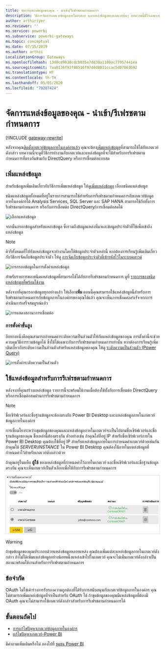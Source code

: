 ```yaml
---
title: จัดการแหล่งข้อมูลของคุณ - นำเข้า/รีเฟรชตามกำหนดการ
description: วิธีการจัดการเกตเวย์ข้อมูลภายในองค์กร และแหล่งข้อมูลของเกตเวย์นั้นๆ บทความนี้มีไว้เฉพาะสำหรับแหล่งข้อมูลที่สามารถใช้ได้กับการนำเข้า/การรีเฟรชที่กำหนดตารางเวลา
author: arthiriyer
ms.reviewer: ''
ms.service: powerbi
ms.subservice: powerbi-gateways
ms.topic: conceptual
ms.date: 07/15/2019
ms.author: arthii
LocalizationGroup: Gateways
ms.openlocfilehash: 13d8cd9838cdcb035e7dd30a1180ac77957441ea
ms.sourcegitcommit: 7aa0136f93f88516f97ddd8031ccac5d07863b92
ms.translationtype: HT
ms.contentlocale: th-TH
ms.lasthandoff: 05/05/2020
ms.locfileid: "79207424"
---
```

# <a name="manage-your-data-source---importscheduled-refresh"></a>จัดการแหล่งข้อมูลของคุณ - นำเข้า/รีเฟรชตามกำหนดการ

[!INCLUDE [gateway-rewrite](includes/gateway-rewrite.md)]

หลังจากคุณ[ติดตั้งเกตเวย์ข้อมูลภายในองค์กรแล้ว](/data-integration/gateway/service-gateway-install) คุณจะต้อง[เพิ่มแหล่งข้อมูล](service-gateway-data-sources.md#add-a-data-source)ที่สามารถใช้ได้กับเกตเวย์ดังกล่าว บทความนี้จะดูที่วิธีการทำงานกับเกตเวย์และแหล่งข้อมูลที่จะใช้สำหรับการรีเฟรชตามกำหนดการที่ตรงกันข้ามกับ DirectQuery หรือการเชื่อมต่อแบบสด

## <a name="add-a-data-source"></a>เพิ่มแหล่งข้อมูล

สำหรับข้อมูลเพิ่มเติมเกี่ยวกับวิธีการเพิ่มแหล่งข้อมูล ให้ดู[เพิ่มแหล่งข้อมูล](service-gateway-data-sources.md#add-a-data-source) เลือกชนิดแหล่งข้อมูล

ชนิดแหล่งข้อมูลทั้งหมดที่อยู่ในรายการสามารถใช้สำหรับการรีเฟรชตามกำหนดการกับเกตเวย์ข้อมูลภายในองค์กรได้ Analysis Services, SQL Server และ SAP HANA สามารถใช้กับทั้งการรีเฟรชตามกำหนดการ หรือกับการเชื่อมต่อ DirectQuery/การเชื่อมต่อสดได้

![เลือกแหล่งข้อมูล](media/service-gateway-enterprise-manage-scheduled-refresh/datasourcesettings2.png)

จากนั้นกรอกข้อมูลสำหรับแหล่งข้อมูล ซึ่งรวมถึงข้อมูลแหล่งที่มาและข้อมูลประจำตัวที่ใช้เพื่อเข้าถึงแหล่งข้อมูล

> [!NOTE]
> คิวรีทั้งหมดที่ไปยังแหล่งข้อมูลจะทำงานโดยใช้ข้อมูลประจำตัวเหล่านี้ หากต้องการเรียนรู้เพิ่มเติมเกี่ยวกับวิธีการจัดเก็บข้อมูลประจำตัว ให้ดู [การจัดเก็บข้อมูลประจำตัวที่เข้ารหัสไว้ในระบบคลาวด์](service-gateway-data-sources.md#store-encrypted-credentials-in-the-cloud)

![การกรอกข้อมูลในการตั้งค่าแหล่งข้อมูล](media/service-gateway-enterprise-manage-scheduled-refresh/datasourcesettings3-oracle.png)

สำหรับรายการของชนิดแหล่งข้อมูลที่สามารถใช้ได้กับการรีเฟรชตามกำหนดการ ดูที่ [รายการของชนิดแหล่งข้อมูลที่พร้อมใช้งาน](service-gateway-data-sources.md#list-of-available-data-source-types)

หลังจากที่คุณกรอกข้อมูลทุกอย่างแล้ว ให้เลือก**เพิ่ม** ตอนนี้คุณสามารถใช้แหล่งข้อมูลนี้สำหรับการรีเฟรชตามกำหนดการกับข้อมูลภายในองค์กรของคุณได้แล้ว คุณจะเห็น*การเชื่อมต่อสำเร็จ* หากการดำเนินการเสร็จสมบูรณ์แล้ว

![การแสดงสถานะการเชื่อมต่อ](media/service-gateway-enterprise-manage-scheduled-refresh/datasourcesettings4.png)

### <a name="advanced-settings"></a>การตั้งค่าขั้นสูง

อีกทางหนึ่งคือคุณสามารถกำหนดค่าระดับความเป็นส่วนตัวให้กับแหล่งข้อมูลของคุณ การตั้งค่านี้จะช่วยควบคุมวิธีการรวมข้อมูลได้ ซึ่งใช้ได้เฉพาะกับการรีเฟรชตามกำหนดการเท่านั้น หากต้องการเรียนรู้เพิ่มเติมเกี่ยวกับระดับความเป็นส่วนตัวสำหรับแหล่งข้อมูลของคุณ ให้ดู [ระดับความเป็นส่วนตัว (Power Query)](https://support.office.com/article/Privacy-levels-Power-Query-CC3EDE4D-359E-4B28-BC72-9BEE7900B540)

![การตั้งค่าระดับความเป็นส่วนตัว](media/service-gateway-enterprise-manage-scheduled-refresh/datasourcesettings9.png)

## <a name="use-the-data-source-for-scheduled-refresh"></a>ใช้แหล่งข้อมูลสำหรับการรีเฟรชตามกำหนดการ

หลังจากที่คุณสร้างแหล่งข้อมูล รายการนี้จะพร้อมใช้งานเมื่อต้องใช้ทั้งกับการเชื่อมต่อ DirectQuery หรือการเชื่อมต่อสดผ่านการรีเฟรชตามกำหนดการ

> [!NOTE]
> ชื่อเซิร์ฟเวอร์และชื่อฐานข้อมูลจะต้องตรงกับ Power BI Desktop และแหล่งข้อมูลภายในเกตเวย์ข้อมูลภายในองค์กร

การเชื่อมโยงระหว่างชุดข้อมูลของคุณและแหล่งข้อมูลภายในเกตเวย์จะเป็นไปตามชื่อเซิร์ฟเวอร์และชื่อฐานข้อมูลของคุณ ชื่อเหล่านี้ต้องตรงกัน ตัวอย่างเช่น ถ้าคุณใส่ที่อยู่ IP สำหรับชื่อเซิร์ฟเวอร์ภายใน Power BI Desktop คุณต้องใช้ที่อยู่ IP สำหรับแหล่งข้อมูลภายในการกำหนดค่าเกตเวย์ด้วยเช่นกัน ถ้าคุณใช้ *SERVER\INSTANCE* ใน Power BI Desktop คุณต้องใช้ภายในแหล่งข้อมูลที่กำหนดค่าไว้สำหรับเกตเวย์ดังกล่าวด้วย

ถ้าคุณอยู่ในแท็บ **ผู้ใช้** ของแหล่งข้อมูลที่กำหนดค่าไว้ภายในเกตเวย์ และชื่อเซิร์ฟเวอร์และชื่อฐานข้อมูลตรงกัน คุณจะเห็นเกตเวย์เป็นตัวเลือกเพื่อใช้กับการรีเฟรชตามกำหนดการ

![การแสดงรายชื่อผู้ใช้](media/service-gateway-enterprise-manage-scheduled-refresh/powerbi-gateway-enterprise-schedule-refresh.png)

> [!WARNING]
> ถ้าชุดข้อมูลของคุณประกอบด้วยแหล่งข้อมูลหลายแหล่ง คุณต้องเพิ่มแต่ละแหล่งข้อมูลภายในเกตเวย์ดังกล่าว ถ้าไม่ได้เพิ่มแหล่งข้อมูลอย่างน้อยหนึ่งแหล่งเข้าไปในเกตเวย์ คุณจะไม่เห็นเกตเวย์ดังกล่าวเป็นสถานะพร้อมใช้งานสำหรับการรีเฟรชตามกำหนดการ

## <a name="limitations"></a>ข้อจำกัด

OAuth ไม่ใช่เค้าร่างการรับรองความถูกต้องที่ได้รับการสนับสนุนกับเกตเวย์ข้อมูลภายในองค์กร คุณไม่สามารถเพิ่มแหล่งข้อมูลที่จำเป็นสำหรับ OAuth ได้ ถ้าชุดข้อมูลของคุณมีแหล่งข้อมูลที่ต้องมี OAuth คุณจะไม่สามารถใช้เกตเวย์ดังกล่าวสำหรับการรีเฟรชตามกำหนดการได้

## <a name="next-steps"></a>ขั้นตอนถัดไป

* [การแก้ไขปัญหาเกตเวย์ข้อมูลภายในองค์กร](/data-integration/gateway/service-gateway-tshoot)
* [แก้ไขปัญหาเกตเวย์-Power BI](service-gateway-onprem-tshoot.md)

มีคำถามเพิ่มเติมหรือไม่ ลองไปที่ [ชุมชน Power BI](https://community.powerbi.com/)
